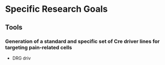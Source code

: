 # Specific Research Goals

## Tools

### Generation of a standard and specific set of Cre driver lines for targeting pain-related cells
- DRG driv

